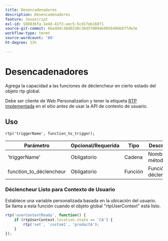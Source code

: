 ```yaml
---
title: Desencadenadores
description: Desencadenadores
feature: Javascript
exl-id: 588836fa-1e4d-41f3-aec5-5cd17eb16071
source-git-commit: 66add4c38d0230c36d57009de985649bb67fde3e
workflow-type: tm+mt
source-wordcount: '80'
ht-degree: 13%

---
```


# Desencadenadores

Agrega la capacidad a las funciones de déclencheur en cierto estado del objeto rtp global.

Debe ser cliente de Web Personalization y tener la etiqueta [RTP implementada](https://experienceleague.adobe.com/es/docs/marketo/using/product-docs/web-personalization/rtp-tag-implementation/deploy-the-rtp-javascript) en el sitio antes de usar la API de contexto de usuario.

## Uso

`rtp('triggerName', function_to_trigger);`

| Parámetro | Opcional/Requerida | Tipo | Descripción |
|---------------------|-------------------|----------|----------------------|
| &#39;triggerName&#39; | Obligatorio | Cadena | Nombre del método. |
| function_to_déclencheur | Obligatorio | Función | Función a déclencheur. |


### Déclencheur Listo para Contexto de Usuario

Establece una variable personalizada basada en la ubicación del usuario. Se llama a esta función cuando el objeto global &quot;rtpUserContext&quot; está listo.

```javascript
rtp('userContextReady', function() {
    if (rtpUserContext.location.state == 'CA') {
        rtp('set', 'custom1', 'productA');
    }
});
```
